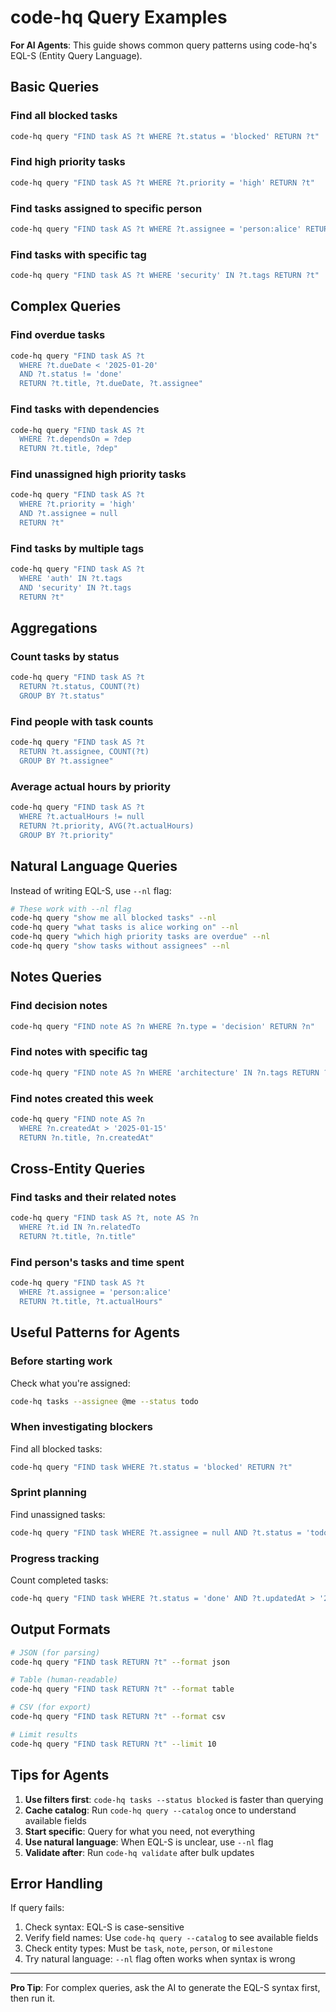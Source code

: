 # code-hq Query Examples

**For AI Agents**: This guide shows common query patterns using code-hq's EQL-S (Entity Query Language).

## Basic Queries

### Find all blocked tasks
```bash
code-hq query "FIND task AS ?t WHERE ?t.status = 'blocked' RETURN ?t"
```

### Find high priority tasks
```bash
code-hq query "FIND task AS ?t WHERE ?t.priority = 'high' RETURN ?t"
```

### Find tasks assigned to specific person
```bash
code-hq query "FIND task AS ?t WHERE ?t.assignee = 'person:alice' RETURN ?t"
```

### Find tasks with specific tag
```bash
code-hq query "FIND task AS ?t WHERE 'security' IN ?t.tags RETURN ?t"
```

## Complex Queries

### Find overdue tasks
```bash
code-hq query "FIND task AS ?t 
  WHERE ?t.dueDate < '2025-01-20' 
  AND ?t.status != 'done' 
  RETURN ?t.title, ?t.dueDate, ?t.assignee"
```

### Find tasks with dependencies
```bash
code-hq query "FIND task AS ?t 
  WHERE ?t.dependsOn = ?dep 
  RETURN ?t.title, ?dep"
```

### Find unassigned high priority tasks
```bash
code-hq query "FIND task AS ?t 
  WHERE ?t.priority = 'high' 
  AND ?t.assignee = null 
  RETURN ?t"
```

### Find tasks by multiple tags
```bash
code-hq query "FIND task AS ?t 
  WHERE 'auth' IN ?t.tags 
  AND 'security' IN ?t.tags 
  RETURN ?t"
```

## Aggregations

### Count tasks by status
```bash
code-hq query "FIND task AS ?t 
  RETURN ?t.status, COUNT(?t) 
  GROUP BY ?t.status"
```

### Find people with task counts
```bash
code-hq query "FIND task AS ?t 
  RETURN ?t.assignee, COUNT(?t) 
  GROUP BY ?t.assignee"
```

### Average actual hours by priority
```bash
code-hq query "FIND task AS ?t 
  WHERE ?t.actualHours != null 
  RETURN ?t.priority, AVG(?t.actualHours) 
  GROUP BY ?t.priority"
```

## Natural Language Queries

Instead of writing EQL-S, use `--nl` flag:

```bash
# These work with --nl flag
code-hq query "show me all blocked tasks" --nl
code-hq query "what tasks is alice working on" --nl
code-hq query "which high priority tasks are overdue" --nl
code-hq query "show tasks without assignees" --nl
```

## Notes Queries

### Find decision notes
```bash
code-hq query "FIND note AS ?n WHERE ?n.type = 'decision' RETURN ?n"
```

### Find notes with specific tag
```bash
code-hq query "FIND note AS ?n WHERE 'architecture' IN ?n.tags RETURN ?n"
```

### Find notes created this week
```bash
code-hq query "FIND note AS ?n 
  WHERE ?n.createdAt > '2025-01-15' 
  RETURN ?n.title, ?n.createdAt"
```

## Cross-Entity Queries

### Find tasks and their related notes
```bash
code-hq query "FIND task AS ?t, note AS ?n 
  WHERE ?t.id IN ?n.relatedTo 
  RETURN ?t.title, ?n.title"
```

### Find person's tasks and time spent
```bash
code-hq query "FIND task AS ?t 
  WHERE ?t.assignee = 'person:alice' 
  RETURN ?t.title, ?t.actualHours"
```

## Useful Patterns for Agents

### Before starting work
Check what you're assigned:
```bash
code-hq tasks --assignee @me --status todo
```

### When investigating blockers
Find all blocked tasks:
```bash
code-hq query "FIND task WHERE ?t.status = 'blocked' RETURN ?t"
```

### Sprint planning
Find unassigned tasks:
```bash
code-hq query "FIND task WHERE ?t.assignee = null AND ?t.status = 'todo'"
```

### Progress tracking
Count completed tasks:
```bash
code-hq query "FIND task WHERE ?t.status = 'done' AND ?t.updatedAt > '2025-01-01' RETURN COUNT(?t)"
```

## Output Formats

```bash
# JSON (for parsing)
code-hq query "FIND task RETURN ?t" --format json

# Table (human-readable)
code-hq query "FIND task RETURN ?t" --format table

# CSV (for export)
code-hq query "FIND task RETURN ?t" --format csv

# Limit results
code-hq query "FIND task RETURN ?t" --limit 10
```

## Tips for Agents

1. **Use filters first**: `code-hq tasks --status blocked` is faster than querying
2. **Cache catalog**: Run `code-hq query --catalog` once to understand available fields
3. **Start specific**: Query for what you need, not everything
4. **Use natural language**: When EQL-S is unclear, use `--nl` flag
5. **Validate after**: Run `code-hq validate` after bulk updates

## Error Handling

If query fails:
1. Check syntax: EQL-S is case-sensitive
2. Verify field names: Use `code-hq query --catalog` to see available fields
3. Check entity types: Must be `task`, `note`, `person`, or `milestone`
4. Try natural language: `--nl` flag often works when syntax is wrong

---

**Pro Tip**: For complex queries, ask the AI to generate the EQL-S syntax first, then run it.
